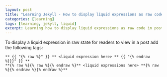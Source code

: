 ```yaml
---
layout: post
title: "Learning Jekyll - How to display liquid expressions as raw code in posts"
categories: [learning]
tags: [learning, jekyll, liquid]
excerpt: Learning how to display liquid expressions as raw code in posts
---
```


To display a liquid expression in raw state for readers to view in a post add the following tags:

```
** {{ "{% raw %}" }} ** <liquid expression here> ** {{ "{% endraw %}}}" }} **
**{% raw %}{% raw %}{% endraw %}** <liquid expressions here> **{% raw %}{% endraw %}{% endraw %}**
```